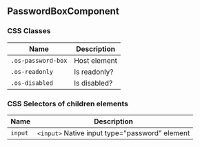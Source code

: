 ## PasswordBoxComponent

### CSS Classes
| Name               | Description                       |
| ------------------ | --------------------------------- |
| `.os-password-box` | Host element                      |
| `.os-readonly`     | Is readonly?                      |
| `.os-disabled`     | Is disabled?                      |

### CSS Selectors of children elements
| Name                | Description                                    |
| ------------------- | ---------------------------------------------- |
| `input`             | `<input>` Native input type="password" element |
